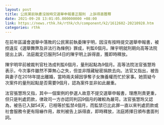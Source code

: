 ```yaml
---
layout: post
title: 公民黨前執委沒按時交選舉申報書正服刑　上訴得直獲釋
date: 2021-09-28 13:01:05.000000000 +08:00
link: https://news.rthk.hk/rthk/ch/component/k2/1612602-20210928.htm
categories: rthk
---
```


在前年區議會選舉中落敗的公民黨前執委陳宇明，因沒有按時提交選舉申報書，被控違反《選舉舞弊及非法行為條例》罪成，判監6個月。陳宇明就刑期向高等法院提出上訴，法庭裁定已服刑54日的陳宇明上訴得直，獲即時釋放。

陳宇明早前被裁判官杜浩成判監6個月，量刑起點為9個月。高等法院法官張慧玲表示，今次事件雖然不算無心之失，但並非隱藏秘密捐款去向。法官又指出，被告與妻子在2018年提出離婚，當時兩夫婦因爭奪子女撫養權而忙於家事。她質疑今次案件的量刑起點是否需要9個月，認為案件並非如此嚴重。

法官張慧玲又指，其中一個案例的參選人故意不提交選舉申報書，理應刑責更重，但只是判處罰款，律政司一方亦認同判囚9個月的確較為嚴苛。法官張慧玲又認為，被告已入獄54天，已相等於監禁4個月，而監禁已比此罪一直以來判處罰款或社會服務令更有阻嚇作用，故判被告上訴得直，即時釋放，法庭將擇日頒布書面判詞。
